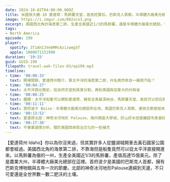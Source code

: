 ```yaml
---
date: 2024-10-02T04:00:00.000Z
title: 米國放大鏡-10 愛達荷：馬鈴薯天堂，居民挖寶石，巴斯克人首都，半導體大廠美光總部 (ep.199)
image: https://i.imgur.com/002xco3.png
excerpt: 美國西北角的海景第二排，生產全美國近1/3的馬鈴薯，還是半導體大廠美光總部。你以為你沒來過，但其實許多人從鹽湖城開車去黃石國家公園都會經過，值得我們好好認識一番！
tags:
- North America
episode: 199
player:
  spotify: 3T1AhIJVe6MMcAzizwmg5f
  apple: 1000671151990
duration: '19:15'
guid: GUID-199
filepath: travel-wok-files-03/ep199.mp3
timeline:
- time: '00:00:33'
  text: 開場閒聊，愛達荷州簡介，靠太平洋的海景第二排，州名竟然來自一艘蒸汽船？
- time: '00:04:27'
  text: 太平洋西北簡史，從自然天堂到英美分割，再到美國與加拿大的州與省
- time: '00:08:25'
  text: 趣聞：太平洋船隻可以開到愛達荷、擁有全美最深峽谷、馬鈴薯天堂、居民可以挖石榴石
- time: '00:11:11'
  text: 首府波夕 Boise：半導體大廠美光總部所在地，美國巴斯克人首都，連孫文都曾經來過的地方
- time: '00:13:52'
  text: 愛達荷北部：神奇冰河地形 Palouse，兩州兩座大學城，好山好水但是離超市美食好遙遠
- time: '00:17:38'
  text: 不專業選情分析，關於美國西岸政治文化的一些補充
---
```

【愛達荷州 Idaho】你以為你沒來過，但其實許多人從鹽湖城開車去黃石國家公園都會經過。美國西北角的海景第二排，不靠海但是船隻竟然可以從太平洋直接開進來。以馬鈴薯為傲的一州，生產全美國近1/3的馬鈴薯，產值高達15億美元。除了是農業大州，半導體大廠美光總部在這裡。首府波夕是美國的巴斯克人首都，擁有巴斯克博物館與五年一次的節慶。北部的神奇冰河地形Palouse連綿到天邊，不只可愛還是全世界數一數二肥沃的土壤。
